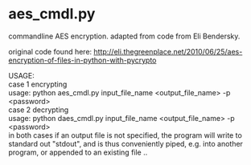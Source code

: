 # aes_cmdl.py
commandline AES encryption. adapted from code from Eli Bendersky.

original code found here:
http://eli.thegreenplace.net/2010/06/25/aes-encryption-of-files-in-python-with-pycrypto

USAGE:
</br>
case 1 encrypting
</br>
usage: python aes_cmdl.py input_file_name \<output_file_name> -p \<password>
</br>
case 2 decrypting
</br>
usage: python daes_cmdl.py input_file_name \<output_file_name> -p \<password>
</br>
in both cases if an output file is not specified, the program will write to standard out "stdout",
and is thus conveniently piped, e.g. into another program, or appended to an existing file ..
